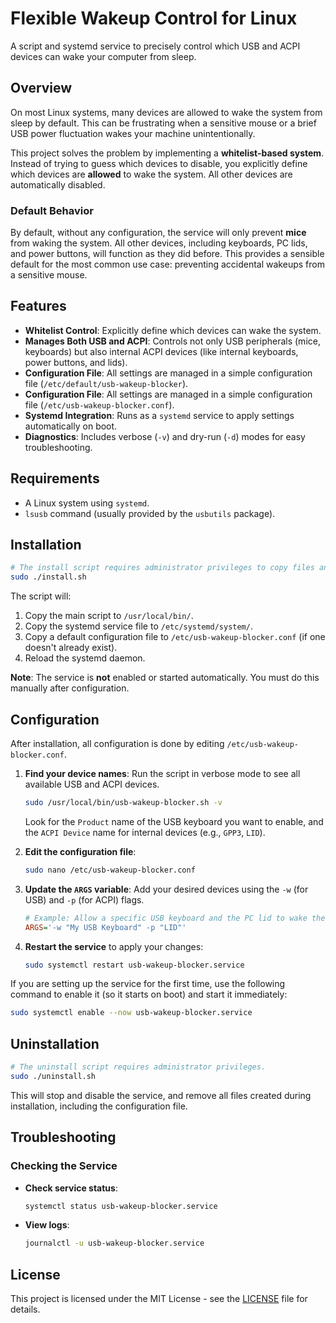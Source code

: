 # Flexible Wakeup Control for Linux

A script and systemd service to precisely control which USB and ACPI devices can wake your computer from sleep.

## Overview 

On most Linux systems, many devices are allowed to wake the system from sleep by default. This can be frustrating when a sensitive mouse or a brief USB power fluctuation wakes your machine unintentionally.

This project solves the problem by implementing a **whitelist-based system**. Instead of trying to guess which devices to disable, you explicitly define which devices are **allowed** to wake the system. All other devices are automatically disabled.

### Default Behavior

By default, without any configuration, the service will only prevent **mice** from waking the system. All other devices, including keyboards, PC lids, and power buttons, will function as they did before. This provides a sensible default for the most common use case: preventing accidental wakeups from a sensitive mouse.

## Features

- **Whitelist Control**: Explicitly define which devices can wake the system.
- **Manages Both USB and ACPI**: Controls not only USB peripherals (mice, keyboards) but also internal ACPI devices (like internal keyboards, power buttons, and lids).
- **Configuration File**: All settings are managed in a simple configuration file (`/etc/default/usb-wakeup-blocker`).
- **Configuration File**: All settings are managed in a simple configuration file (`/etc/usb-wakeup-blocker.conf`).
- **Systemd Integration**: Runs as a `systemd` service to apply settings automatically on boot.
- **Diagnostics**: Includes verbose (`-v`) and dry-run (`-d`) modes for easy troubleshooting.

## Requirements

- A Linux system using `systemd`.
- `lsusb` command (usually provided by the `usbutils` package).

## Installation

```bash
# The install script requires administrator privileges to copy files and manage the service.
sudo ./install.sh
```

The script will:
1.  Copy the main script to `/usr/local/bin/`.
2.  Copy the systemd service file to `/etc/systemd/system/`.
3.  Copy a default configuration file to `/etc/usb-wakeup-blocker.conf` (if one doesn't already exist).
4.  Reload the systemd daemon.

**Note**: The service is **not** enabled or started automatically. You must do this manually after configuration.

## Configuration

After installation, all configuration is done by editing `/etc/usb-wakeup-blocker.conf`.

1.  **Find your device names**: Run the script in verbose mode to see all available USB and ACPI devices.
    ```bash
    sudo /usr/local/bin/usb-wakeup-blocker.sh -v
    ```
    Look for the `Product` name of the USB keyboard you want to enable, and the `ACPI Device` name for internal devices (e.g., `GPP3`, `LID`).

2.  **Edit the configuration file**:
    ```bash
    sudo nano /etc/usb-wakeup-blocker.conf
    ```

3.  **Update the `ARGS` variable**: Add your desired devices using the `-w` (for USB) and `-p` (for ACPI) flags.
    ```ini
    # Example: Allow a specific USB keyboard and the PC lid to wake the system.
    ARGS='-w "My USB Keyboard" -p "LID"'
    ```

4.  **Restart the service** to apply your changes:
    ```bash
    sudo systemctl restart usb-wakeup-blocker.service
    ```

If you are setting up the service for the first time, use the following command to enable it (so it starts on boot) and start it immediately:
```bash
sudo systemctl enable --now usb-wakeup-blocker.service
```

## Uninstallation

```bash
# The uninstall script requires administrator privileges.
sudo ./uninstall.sh
```

This will stop and disable the service, and remove all files created during installation, including the configuration file.

## Troubleshooting

### Checking the Service

*   **Check service status**:
    ```bash
    systemctl status usb-wakeup-blocker.service
    ```
*   **View logs**:
    ```bash
    journalctl -u usb-wakeup-blocker.service
    ```

## License

This project is licensed under the MIT License - see the [LICENSE](LICENSE) file for details.

